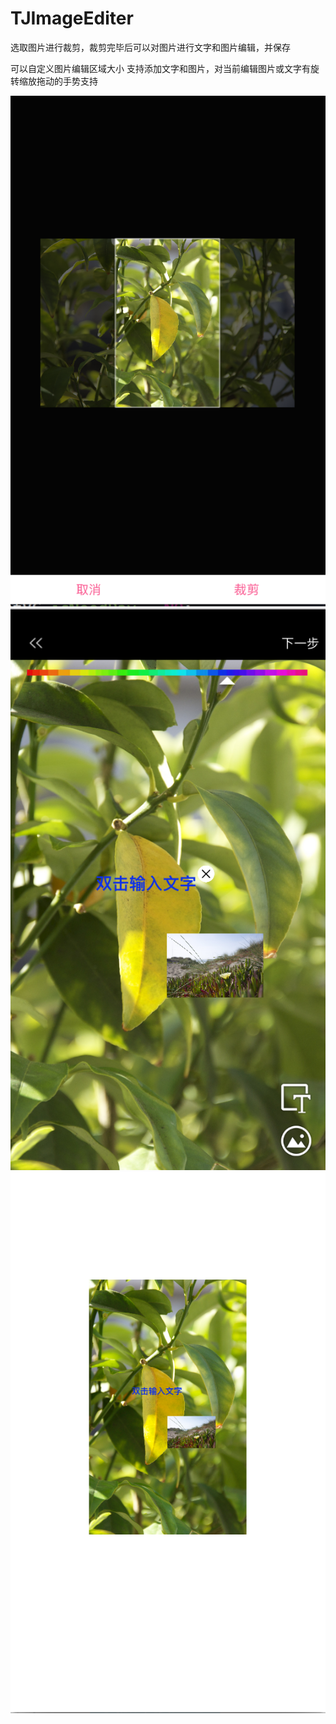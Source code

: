 # TJImageEditer
选取图片进行裁剪，裁剪完毕后可以对图片进行文字和图片编辑，并保存

可以自定义图片编辑区域大小
支持添加文字和图片，对当前编辑图片或文字有旋转缩放拖动的手势支持


![image](https://github.com/JoshPellTan/TJImageEditer/blob/master/1.png)
![image](https://github.com/JoshPellTan/TJImageEditer/blob/master/2.png)
![image](https://github.com/JoshPellTan/TJImageEditer/blob/master/3.png)
